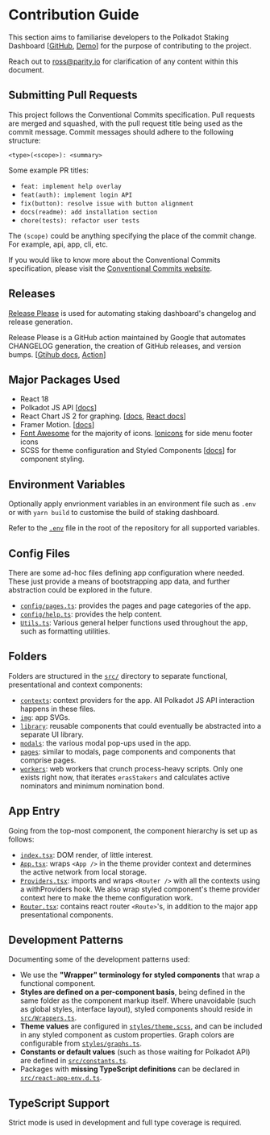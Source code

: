 # Contribution Guide

This section aims to familiarise developers to the Polkadot Staking Dashboard [[GitHub](https://github.com/paritytech/polkadot-staking-dashboard), [Demo](https://paritytech.github.io/polkadot-staking-dashboard/#/overview)] for the purpose of contributing to the project.

Reach out to ross@parity.io for clarification of any content within this document.

## Submitting Pull Requests

This project follows the Conventional Commits specification. Pull requests are merged and squashed, with the pull request title being used as the commit message. Commit messages should adhere to the following structure:

```
<type>(<scope>): <summary>
```

Some example PR titles:

- `feat: implement help overlay`
- `feat(auth): implement login API`
- `fix(button): resolve issue with button alignment`
- `docs(readme): add installation section`
- `chore(tests): refactor user tests`

The `(scope)` could be anything specifying the place of the commit change. For example, api, app, cli, etc.

If you would like to know more about the Conventional Commits specification, please visit the [Conventional Commits website](https://www.conventionalcommits.org/).

## Releases

[Release Please](https://github.com/googleapis/release-please) is used for automating staking dashboard's changelog and release generation.

Release Please is a GitHub action maintained by Google that automates CHANGELOG generation, the creation of GitHub releases, and version bumps. [[Gtihub docs](https://github.com/googleapis/release-please), [Action](https://github.com/marketplace/actions/release-please-action)]

## Major Packages Used

- React 18
- Polkadot JS API [[docs](https://polkadot.js.org/docs/api)]
- React Chart JS 2 for graphing. [[docs](https://www.chartjs.org/docs/latest/), [React docs](https://react-chartjs-2.js.org/)]
- Framer Motion. [[docs](https://www.framer.com/docs/animation/)]
- [Font Awesome](https://fontawesome.com/v5/search) for the majority of icons. [Ionicons](https://ionic.io/ionicons) for side menu footer icons
- SCSS for theme configuration and Styled Components [[docs](https://styled-components.com/docs)] for component styling.

## Environment Variables

Optionally apply envrionment variables in an environment file such as `.env` or with `yarn build` to customise the build of staking dashboard.

Refer to the [`.env`](https://github.com/paritytech/polkadot-staking-dashboard/blob/main/.env) file in the root of the repository for all supported variables.

## Config Files

There are some ad-hoc files defining app configuration where needed. These just provide a means of bootstrapping app data, and further abstraction could be explored in the future.

- [`config/pages.ts`](https://github.com/paritytech/polkadot-staking-dashboard/blob/main/src/config/pages.ts): provides the pages and page categories of the app.
- [`config/help.ts`](https://github.com/paritytech/polkadot-staking-dashboard/blob/main/src/config/help.ts): provides the help content.
- [`Utils.ts`](https://github.com/paritytech/polkadot-staking-dashboard/blob/main/src/Utils.ts): Various general helper functions used throughout the app, such as formatting utilities.

## Folders

Folders are structured in the [`src/`](https://github.com/paritytech/polkadot-staking-dashboard/tree/main/src) directory to separate functional, presentational and context components:

- [`contexts`](https://github.com/paritytech/polkadot-staking-dashboard/tree/main/src/contexts): context providers for the app. All Polkadot JS API interaction happens in these files.
- [`img`](https://github.com/paritytech/polkadot-staking-dashboard/tree/main/src/img): app SVGs.
- [`library`](https://github.com/paritytech/polkadot-staking-dashboard/tree/main/src/library): reusable components that could eventually be abstracted into a separate UI library.
- [`modals`](https://github.com/paritytech/polkadot-staking-dashboard/tree/main/src/modals): the various modal pop-ups used in the app.
- [`pages`](https://github.com/paritytech/polkadot-staking-dashboard/tree/main/src/pages): similar to modals, page components and components that comprise pages.
- [`workers`](https://github.com/paritytech/polkadot-staking-dashboard/tree/main/src/workers): web workers that crunch process-heavy scripts. Only one exists right now, that iterates `erasStakers` and calculates active nominators and minimum nomination bond.

## App Entry

Going from the top-most component, the component hierarchy is set up as follows:

- [`index.tsx`](https://github.com/paritytech/polkadot-staking-dashboard/blob/main/src/index.tsx): DOM render, of little interest.
- [`App.tsx`](https://github.com/paritytech/polkadot-staking-dashboard/blob/main/src/App.tsx): wraps `<App />` in the theme provider context and determines the active network from local storage.
- [`Providers.tsx`](https://github.com/paritytech/polkadot-staking-dashboard/blob/main/src/Providers.tsx): imports and wraps `<Router />` with all the contexts using a withProviders hook. We also wrap styled component's theme provider context here to make the theme configuration work.
- [`Router.tsx`](https://github.com/paritytech/polkadot-staking-dashboard/blob/main/src/Router.tsx): contains react router `<Route>`'s, in addition to the major app presentational components.

## Development Patterns

Documenting some of the development patterns used:

- We use the **"Wrapper" terminology for styled components** that wrap a functional component.
- **Styles are defined on a per-component basis**, being defined in the same folder as the component markup itself. Where unavoidable (such as global styles, interface layout), styled components should reside in [`src/Wrappers.ts`](https://github.com/paritytech/polkadot-staking-dashboard/blob/main/src/Wrappers.tsx).
- **Theme values** are configured in [`styles/theme.scss`](https://github.com/paritytech/polkadot-staking-dashboard/blob/main/src/styles/theme.scss), and can be included in any styled component as custom properties. Graph colors are configurable from [`styles/graphs.ts`](https://github.com/paritytech/polkadot-staking-dashboard/blob/main/src/styles/graphs.ts).
- **Constants or default values** (such as those waiting for Polkadot API) are defined in [`src/constants.ts`](https://github.com/paritytech/polkadot-staking-dashboard/blob/main/src/constants.ts).
- Packages with **missing TypeScript definitions** can be declared in [`src/react-app-env.d.ts`](https://github.com/paritytech/polkadot-staking-dashboard/blob/main/src/react-app-env.d.ts).

## TypeScript Support

Strict mode is used in development and full type coverage is required.
